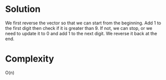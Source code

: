 # Solution

We first reverse the vector so that we can start from the beginning.
Add 1 to the first digit then check if it is greater than 9. If not, we can stop, or we need to update it to 0 and add 1 to the next digit.
We reverse it back at the end.

# Complexity
O(n)
